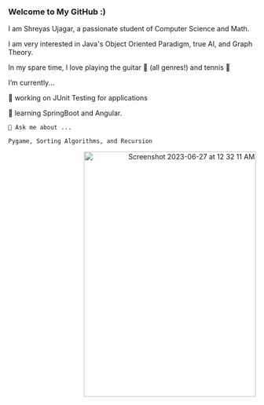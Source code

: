 ### Welcome to My GitHub :)



I am Shreyas Ujagar, a passionate student of Computer Science and Math. 

I am very interested in Java's Object Oriented Paradigm, true AI, and Graph Theory. 

In my spare time, I love playing the guitar 🎸 (all genres!) and tennis 🎾 

I’m currently...
 
 🔭 working on JUnit Testing for applications
 
 🌱 learning SpringBoot and Angular.




 
    💬 Ask me about ...

    Pygame, Sorting Algorithms, and Recursion 

<p align = "right">

<img width="350" height = "500" alt="Screenshot 2023-06-27 at 12 32 11 AM" src="https://github.com/ShreyasUjagar/ShreyasUjagar/assets/135226247/ebdbbc61-8492-4377-b1d4-9bff0d309cb0">


</p>


<!--
**ShreyasUjagar/ShreyasUjagar** is a ✨ _special_ ✨ repository because its `README.md` (this file) appears on your GitHub profile.

Here are some ideas to get you started:

- 🔭 I’m currently working on 
- 🌱 I’m currently learning ...
- 👯 I’m looking to collaborate on ...
- 🤔 I’m looking for help with ...
- 💬 Ask me about ...
- 📫 How to reach me: ...
- 😄 Pronouns: ...
- ⚡ Fun fact: ...
-->

 
